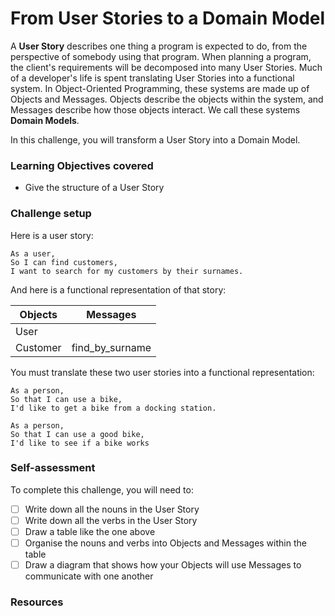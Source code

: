# From User Stories to a Domain Model

A **User Story** describes one thing a program is expected to do, from the perspective of somebody using that program. When planning a program, the client's requirements will be decomposed into many User Stories. Much of a developer's life is spent translating User Stories into a functional system. In Object-Oriented Programming, these systems are made up of Objects and Messages. Objects describe the objects within the system, and Messages describe how those objects interact. We call these systems **Domain Models**.

In this challenge, you will transform a User Story into a Domain Model.

### Learning Objectives covered
- Give the structure of a User Story

### Challenge setup

Here is a user story:

```
As a user, 
So I can find customers,
I want to search for my customers by their surnames.
```

And here is a functional representation of that story:

Objects  | Messages
------------- | -------------
User  | 
Customer  | find_by_surname

You must translate these two user stories into a functional representation:

```
As a person,
So that I can use a bike,
I'd like to get a bike from a docking station.

As a person,
So that I can use a good bike,
I'd like to see if a bike works
```

### Self-assessment

To complete this challenge, you will need to:

- [ ] Write down all the nouns in the User Story
- [ ] Write down all the verbs in the User Story
- [ ] Draw a table like the one above
- [ ] Organise the nouns and verbs into Objects and Messages within the table
- [ ] Draw a diagram that shows how your Objects will use Messages to communicate with one another

### Resources
